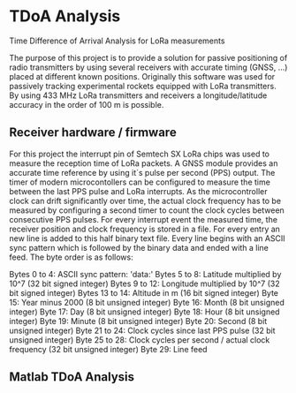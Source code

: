 # TDoA Analysis
Time Difference of Arrival Analysis for LoRa measurements

The purpose of this project is to provide a solution for passive positioning of radio transmitters by using several receivers with accurate timing (GNSS, ...) placed at different known positions. Originally this software was used for passively tracking experimental rockets equipped with LoRa transmitters. By using 433 MHz LoRa transmitters and receivers a longitude/latitude accuracy in the order of 100 m is possible.

## Receiver hardware / firmware
For this project the interrupt pin of Semtech SX LoRa chips was used to measure the reception time of LoRa packets. A GNSS module provides an accurate time reference by using it´s pulse per second (PPS) output. The timer of modern microcontollers can be configured to measure the time between the last PPS pulse and LoRa interrupts. As the microcontroller clock can drift significantly over time, the actual clock frequency has to be measured by configuring a second timer to count the clock cycles between consecutive PPS pulses. For every interrupt event the measured time, the receiver position and clock frequency is stored in a file. For every entry an new line is added to this half binary text file. Every line begins with an ASCII sync pattern which is followed by the binary data and ended with a line feed.
The byte order is as follows:

Bytes 0 to 4: ASCII sync pattern: 'data:'
Bytes 5 to 8: Latitude multiplied by 10^7 (32 bit signed integer)
Bytes 9 to 12: Longitude multiplied by 10^7 (32 bit signed integer)
Bytes 13 to 14: Altitude in m (16 bit signed integer)
Byte 15: Year minus 2000 (8 bit unsigned integer)
Byte 16: Month (8 bit unsigned integer)
Byte 17: Day (8 bit unsigned integer)
Byte 18: Hour (8 bit unsigned integer)
Byte 19: Minute (8 bit unsigned integer)
Byte 20: Second (8 bit unsigned integer)
Byte 21 to 24: Clock cycles since last PPS pulse (32 bit unsigned integer)
Byte 25 to 28: Clock cycles per second / actual clock frequency (32 bit unsigned integer)
Byte 29: Line feed

## Matlab TDoA Analysis
